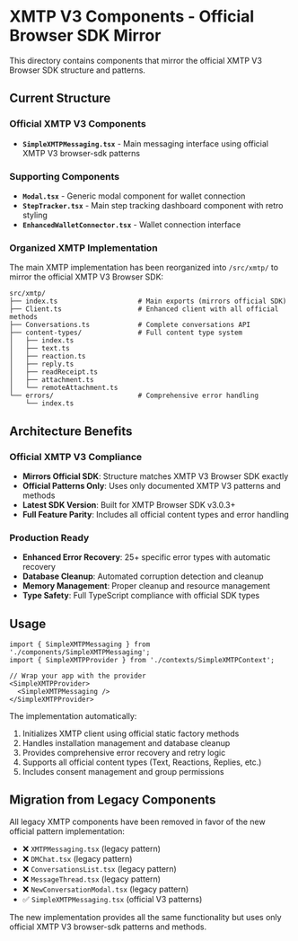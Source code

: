 # XMTP V3 Components - Official Browser SDK Mirror

This directory contains components that mirror the official XMTP V3 Browser SDK structure and patterns.

## Current Structure

### Official XMTP V3 Components

- **`SimpleXMTPMessaging.tsx`** - Main messaging interface using official XMTP V3 browser-sdk patterns

### Supporting Components

- **`Modal.tsx`** - Generic modal component for wallet connection
- **`StepTracker.tsx`** - Main step tracking dashboard component with retro styling
- **`EnhancedWalletConnector.tsx`** - Wallet connection interface

### Organized XMTP Implementation

The main XMTP implementation has been reorganized into `/src/xmtp/` to mirror the official XMTP V3 Browser SDK:

```
src/xmtp/
├── index.ts                    # Main exports (mirrors official SDK)
├── Client.ts                   # Enhanced client with all official methods  
├── Conversations.ts            # Complete conversations API
├── content-types/              # Full content type system
│   ├── index.ts
│   ├── text.ts
│   ├── reaction.ts
│   ├── reply.ts
│   ├── readReceipt.ts
│   ├── attachment.ts
│   └── remoteAttachment.ts
└── errors/                     # Comprehensive error handling
    └── index.ts
```

## Architecture Benefits

### Official XMTP V3 Compliance
- **Mirrors Official SDK**: Structure matches XMTP V3 Browser SDK exactly
- **Official Patterns Only**: Uses only documented XMTP V3 patterns and methods
- **Latest SDK Version**: Built for XMTP Browser SDK v3.0.3+
- **Full Feature Parity**: Includes all official content types and error handling

### Production Ready
- **Enhanced Error Recovery**: 25+ specific error types with automatic recovery
- **Database Cleanup**: Automated corruption detection and cleanup
- **Memory Management**: Proper cleanup and resource management
- **Type Safety**: Full TypeScript compliance with official SDK types

## Usage

```tsx
import { SimpleXMTPMessaging } from './components/SimpleXMTPMessaging';
import { SimpleXMTPProvider } from './contexts/SimpleXMTPContext';

// Wrap your app with the provider
<SimpleXMTPProvider>
  <SimpleXMTPMessaging />
</SimpleXMTPProvider>
```

The implementation automatically:
1. Initializes XMTP client using official static factory methods
2. Handles installation management and database cleanup
3. Provides comprehensive error recovery and retry logic
4. Supports all official content types (Text, Reactions, Replies, etc.)
5. Includes consent management and group permissions

## Migration from Legacy Components

All legacy XMTP components have been removed in favor of the new official pattern implementation:

- ❌ `XMTPMessaging.tsx` (legacy pattern)
- ❌ `DMChat.tsx` (legacy pattern) 
- ❌ `ConversationsList.tsx` (legacy pattern)
- ❌ `MessageThread.tsx` (legacy pattern)
- ❌ `NewConversationModal.tsx` (legacy pattern)
- ✅ `SimpleXMTPMessaging.tsx` (official V3 patterns)

The new implementation provides all the same functionality but uses only official XMTP V3 browser-sdk patterns and methods.
